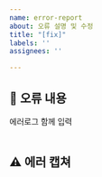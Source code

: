 ```yaml
---
name: error-report
about: 오류 설명 및 수정
title: "[fix]"
labels: ''
assignees: ''

---
```


## 🤔 오류 내용
에러로그 함께 입력  
<br>


## ⚠ 에러 캡쳐 

<br>

